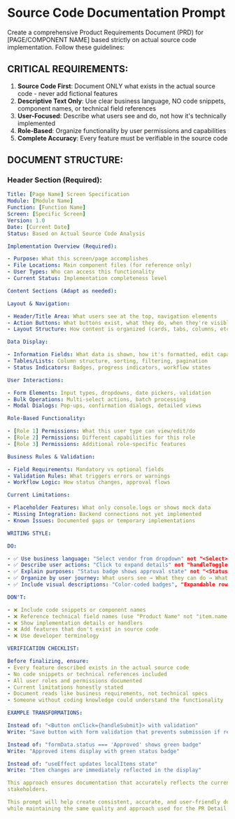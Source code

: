 # Source Code Documentation Prompt

  Create a comprehensive Product Requirements Document (PRD) for [PAGE/COMPONENT NAME] based strictly on actual source code
  implementation. Follow these guidelines:

  ## CRITICAL REQUIREMENTS:
  1. **Source Code First**: Document ONLY what exists in the actual source code - never add fictional features
  2. **Descriptive Text Only**: Use clear business language, NO code snippets, component names, or technical field references
  3. **User-Focused**: Describe what users see and do, not how it's technically implemented
  4. **Role-Based**: Organize functionality by user permissions and capabilities
  5. **Complete Accuracy**: Every feature must be verifiable in the source code

  ## DOCUMENT STRUCTURE:

  ### Header Section (Required):
  ```yaml
  Title: [Page Name] Screen Specification
  Module: [Module Name]
  Function: [Function Name]
  Screen: [Specific Screen]
  Version: 1.0
  Date: [Current Date]
  Status: Based on Actual Source Code Analysis

  Implementation Overview (Required):

  - Purpose: What this screen/page accomplishes
  - File Locations: Main component files (for reference only)
  - User Types: Who can access this functionality
  - Current Status: Implementation completeness level

  Content Sections (Adapt as needed):

  Layout & Navigation:

  - Header/Title Area: What users see at the top, navigation elements
  - Action Buttons: What buttons exist, what they do, when they're visible
  - Layout Structure: How content is organized (cards, tabs, columns, etc.)

  Data Display:

  - Information Fields: What data is shown, how it's formatted, edit capabilities
  - Tables/Lists: Column structure, sorting, filtering, pagination
  - Status Indicators: Badges, progress indicators, workflow states

  User Interactions:

  - Form Elements: Input types, dropdowns, date pickers, validation
  - Bulk Operations: Multi-select actions, batch processing
  - Modal Dialogs: Pop-ups, confirmation dialogs, detailed views

  Role-Based Functionality:

  - [Role 1] Permissions: What this user type can view/edit/do
  - [Role 2] Permissions: Different capabilities for this role
  - [Role 3] Permissions: Additional role-specific features

  Business Rules & Validation:

  - Field Requirements: Mandatory vs optional fields
  - Validation Rules: What triggers errors or warnings
  - Workflow Logic: How status changes, approval flows

  Current Limitations:

  - Placeholder Features: What only console.logs or shows mock data
  - Missing Integration: Backend connections not yet implemented
  - Known Issues: Documented gaps or temporary implementations

  WRITING STYLE:

  DO:

  - ✅ Use business language: "Select vendor from dropdown" not "<Select> component"
  - ✅ Describe user actions: "Click to expand details" not "handleToggleExpand()"
  - ✅ Explain purposes: "Status badge shows approval state" not "<StatusBadge status={item.status}>"
  - ✅ Organize by user journey: What users see → What they can do → What happens next
  - ✅ Include visual descriptions: "Color-coded badges", "Expandable rows", "Two-column layout"

  DON'T:

  - ❌ Include code snippets or component names
  - ❌ Reference technical field names (use "Product Name" not "item.name")
  - ❌ Show implementation details or handlers
  - ❌ Add features that don't exist in source code
  - ❌ Use developer terminology

  VERIFICATION CHECKLIST:

  Before finalizing, ensure:
  - Every feature described exists in the actual source code
  - No code snippets or technical references included
  - All user roles and permissions documented
  - Current limitations honestly stated
  - Document reads like business requirements, not technical specs
  - Someone without coding knowledge could understand the functionality

  EXAMPLE TRANSFORMATIONS:

  Instead of: "<Button onClick={handleSubmit}> with validation"
  Write: "Save button with form validation that prevents submission if required fields are empty"

  Instead of: "formData.status === 'Approved' shows green badge"
  Write: "Approved items display with green status badge"

  Instead of: "useEffect updates localItems state"
  Write: "Item changes are immediately reflected in the display"

  This approach ensures documentation that accurately reflects the current implementation while being accessible to all
  stakeholders.

  This prompt will help create consistent, accurate, and user-friendly documentation for any page or component in the system
  while maintaining the same quality and approach used for the PR Detail Screen specification.